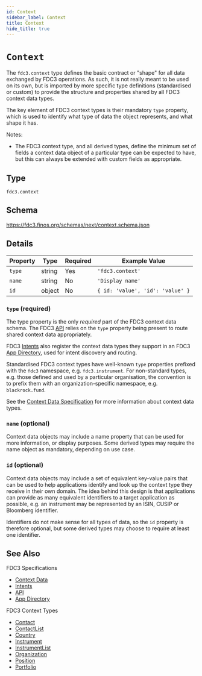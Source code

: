 ```yaml
---
id: Context
sidebar_label: Context
title: Context
hide_title: true
---
```

# `Context`

The `fdc3.context` type defines the basic contract or "shape" for all data exchanged by FDC3 operations. As such, it is not 
really meant to be used on its own, but is imported by more specific type definitions (standardised or custom) to provide
the structure and properties shared by all FDC3 context data types.

The key element of FDC3 context types is their mandatory `type` property, which is used to identify what type of data the
object represents, and what shape it has.

Notes:

- The FDC3 context type, and all derived types, define the minimum set of fields a context data object of a particular type
can be expected to have, but this can always be extended with custom fields as appropriate.

## Type

`fdc3.context`

## Schema

https://fdc3.finos.org/schemas/next/context.schema.json

## Details

| Property    | Type    | Required | Example Value                    |
|-------------|---------|----------|----------------------------------|
| `type`      | string  | Yes      | `'fdc3.context'`                 |
| `name`      | string  | No       | `'Display name'`                 |
| `id`        | object  | No       | `{ id: 'value', 'id': 'value' }` |

### `type` (required)

The type property is the only _required_ part of the FDC3 context data schema. 
The FDC3 [API](../../api/overview) relies on the `type` property being present to route shared context data appropriately.

FDC3 [Intents](../../intents/overview) also register the context data types they support in an FDC3 [App Directory](../..app-directory/overview), used for intent discovery and routing.

Standardised FDC3 context types have well-known `type` properties prefixed with the `fdc3` namespace, e.g. `fdc3.instrument`. 
For non-standard types, e.g. those defined and used by a particular organisation, the convention is to prefix them with an
organization-specific namespace, e.g. `blackrock.fund`.

See the [Context Data Specification](../../context/spec) for more information about context data types.

### `name` (optional)

Context data objects may include a name property that can be used for more information, or display purposes. Some
derived types may require the name object as mandatory, depending on use case.

### `id` (optional)

Context data objects may include a set of equivalent key-value pairs that can be used to help applications
identify and look up the context type they receive in their own domain. The idea behind this design is that applications can provide as many equivalent identifiers to a target application as possible, e.g. an instrument may be represented by an ISIN, CUSIP or Bloomberg identifier.

Identifiers do not make sense for all types of data, so the `id` property is therefore optional, but some derived types may choose to require at least one identifier.

## See Also

FDC3 Specifications
- [Context Data](../../context/spec)
- [Intents](../../intents/spec)
- [API](../../api/spec)
- [App Directory](../../app-directory/spec)

FDC3 Context Types
- [Contact](Contact)
- [ContactList](ContactList)
- [Country](Country)
- [Instrument](Instrument)
- [InstrumentList](InstrumentList)
- [Organization](Organization)
- [Position](Position)
- [Portfolio](Portfolio)
